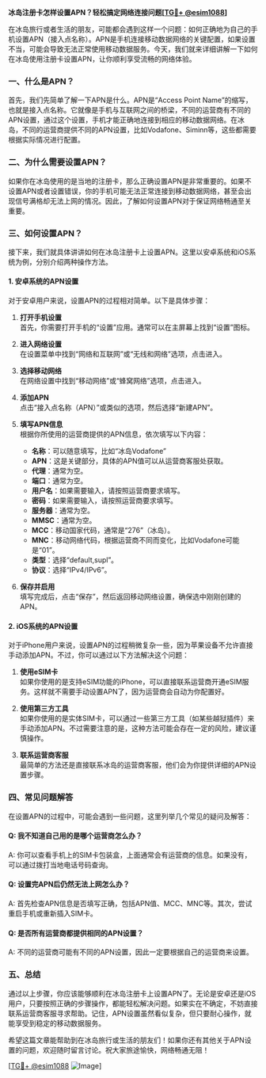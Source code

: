 **冰岛注册卡怎样设置APN？轻松搞定网络连接问题[[TG💪+ @esim1088](https://t.me/s/esim1088)]**

在冰岛旅行或者生活的朋友，可能都会遇到这样一个问题：如何正确地为自己的手机设置APN（接入点名称）。APN是手机连接移动数据网络的关键配置，如果设置不当，可能会导致无法正常使用移动数据服务。今天，我们就来详细讲解一下如何在冰岛使用注册卡设置APN，让你顺利享受流畅的网络体验。

### 一、什么是APN？

首先，我们先简单了解一下APN是什么。APN是“Access Point Name”的缩写，也就是接入点名称。它就像是手机与互联网之间的桥梁，不同的运营商有不同的APN设置，通过这个设置，手机才能正确地连接到相应的移动数据网络。在冰岛，不同的运营商提供不同的APN设置，比如Vodafone、Siminn等，这些都需要根据实际情况进行配置。

### 二、为什么需要设置APN？

如果你在冰岛使用的是当地的注册卡，那么正确设置APN是非常重要的。如果不设置APN或者设置错误，你的手机可能无法正常连接到移动数据网络，甚至会出现信号满格却无法上网的情况。因此，了解如何设置APN对于保证网络畅通至关重要。

### 三、如何设置APN？

接下来，我们就具体讲讲如何在冰岛注册卡上设置APN。这里以安卓系统和iOS系统为例，分别介绍两种操作方法。

#### 1. 安卓系统的APN设置

对于安卓用户来说，设置APN的过程相对简单。以下是具体步骤：

1. **打开手机设置**  
   首先，你需要打开手机的“设置”应用。通常可以在主屏幕上找到“设置”图标。

2. **进入网络设置**  
   在设置菜单中找到“网络和互联网”或“无线和网络”选项，点击进入。

3. **选择移动网络**  
   在网络设置中找到“移动网络”或“蜂窝网络”选项，点击进入。

4. **添加APN**  
   点击“接入点名称（APN）”或类似的选项，然后选择“新建APN”。

5. **填写APN信息**  
   根据你所使用的运营商提供的APN信息，依次填写以下内容：
   - **名称**：可以随意填写，比如“冰岛Vodafone”
   - **APN**：这是关键部分，具体的APN值可以从运营商客服处获取。
   - **代理**：通常为空。
   - **端口**：通常为空。
   - **用户名**：如果需要输入，请按照运营商要求填写。
   - **密码**：如果需要输入，请按照运营商要求填写。
   - **服务器**：通常为空。
   - **MMSC**：通常为空。
   - **MCC**：移动国家代码，通常是“276”（冰岛）。
   - **MNC**：移动网络代码，根据运营商不同而变化，比如Vodafone可能是“01”。
   - **类型**：选择“default,supl”。
   - **协议**：选择“IPv4/IPv6”。

6. **保存并启用**  
   填写完成后，点击“保存”，然后返回移动网络设置，确保选中刚刚创建的APN。

#### 2. iOS系统的APN设置

对于iPhone用户来说，设置APN的过程稍微复杂一些，因为苹果设备不允许直接手动添加APN。不过，你可以通过以下方法解决这个问题：

1. **使用eSIM卡**  
   如果你使用的是支持eSIM功能的iPhone，可以直接联系运营商开通eSIM服务。这样就不需要手动设置APN了，因为运营商会自动为你配置好。

2. **使用第三方工具**  
   如果你使用的是实体SIM卡，可以通过一些第三方工具（如某些越狱插件）来手动添加APN。不过需要注意的是，这种方法可能会存在一定的风险，建议谨慎操作。

3. **联系运营商客服**  
   最简单的方法还是直接联系冰岛的运营商客服，他们会为你提供详细的APN设置步骤。

### 四、常见问题解答

在设置APN的过程中，可能会遇到一些问题，这里列举几个常见的疑问及解答：

#### Q: 我不知道自己用的是哪个运营商怎么办？
A: 你可以查看手机上的SIM卡包装盒，上面通常会有运营商的信息。如果没有，可以通过拨打当地电话号码查询。

#### Q: 设置完APN后仍然无法上网怎么办？
A: 首先检查APN信息是否填写正确，包括APN值、MCC、MNC等。其次，尝试重启手机或重新插入SIM卡。

#### Q: 是否所有运营商都提供相同的APN设置？
A: 不同的运营商可能有不同的APN设置，因此一定要根据自己的运营商来设置。

### 五、总结

通过以上步骤，你应该能够顺利在冰岛注册卡上设置APN了。无论是安卓还是iOS用户，只要按照正确的步骤操作，都能轻松解决问题。如果实在不确定，不妨直接联系运营商客服寻求帮助。记住，APN设置虽然看似复杂，但只要耐心操作，就能享受到稳定的移动数据服务。

希望这篇文章能帮助到在冰岛旅行或生活的朋友们！如果你还有其他关于APN设置的问题，欢迎随时留言讨论。祝大家旅途愉快，网络畅通无阻！

[[TG💪+ @esim1088](https://t.me/s/esim1088) ![Image](https://i.postimg.cc/4NQfJmqS/Snipaste-2025-05-13-00-14-12.png)]